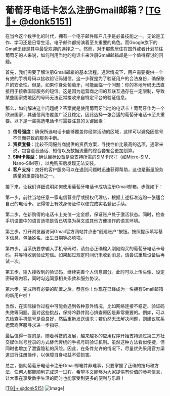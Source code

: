 # 葡萄牙电话卡怎么注册Gmail邮箱？[[TG💪+ @donk5151](https://t.me/s/donk5151)]

在当今这个数字化的时代，拥有一个电子邮件账户几乎是必备技能之一。无论是工作、学习还是日常生活，电子邮件都扮演着至关重要的角色。而Google旗下的Gmail无疑是其中最受欢迎的选择之一。然而，对于那些居住在国外或者计划前往葡萄牙的人来说，如何利用当地的电话卡来注册Gmail邮箱却是一个值得探讨的问题。

首先，我们需要了解注册Gmail邮箱的基本流程。通常情况下，用户需要提供一个有效的手机号码以接收验证码短信。这一步骤是为了验证用户的合法身份，确保账户的安全性。但是，如果你身处葡萄牙，可能面临一个问题：你的本地号码无法直接用于接收国际服务的短信。这是因为运营商之间的互联互通存在一定限制，导致某些国家或地区的号码无法正常接收来自特定平台的验证信息。

那么，如何解决这个问题呢？答案就是使用葡萄牙当地的电话卡！葡萄牙作为一个欧洲国家，其通信网络覆盖广泛且稳定，因此选择一张合适的葡萄牙电话卡至关重要。以下是一些挑选电话卡时需要注意的关键因素：

1. **信号强度**：确保所选电话卡能够覆盖你经常活动的区域，这样可以避免因信号不佳而导致的服务中断。
2. **资费套餐**：比较不同服务商提供的资费方案，寻找性价比最高的选项。通常来说，包含语音通话、短信以及数据流量的综合套餐会更加划算。
3. **SIM卡类型**：确认目标设备是否支持所需的SIM卡尺寸（如Micro-SIM、Nano-SIM等），以免购买后发现无法安装。
4. **客户支持**：良好的客户服务可以在遇到问题时迅速获得帮助，这也是衡量服务质量的重要指标之一。

接下来，让我们详细说明如何使用葡萄牙电话卡成功注册Gmail邮箱。步骤如下：

第一步，前往当地任意一家电信营业厅或授权代理店，根据上述标准选购一张适合自己的电话卡。记得带上有效身份证件以便完成实名登记手续。

第二步，在新购得的电话卡上充值一定金额，保证账户处于激活状态。同时，检查手机设置中的语言选项是否已切换为英文或其他方便操作的语言环境。

第三步，打开浏览器访问Gmail官方网站并点击“创建账户”按钮。按照提示填写基本信息，包括姓名、出生日期等必填项。

第四步，当系统要求输入手机号码时，请务必正确输入刚刚购买的葡萄牙电话卡号码，并等待收到验证短信。如果超过规定时间仍未收到消息，请尝试重启设备后再试一次。

第五步，输入接收到的验证码，继续完善个人信息部分。此时可以上传头像、设定密码等内容，同时勾选同意相关条款和服务协议。

第六步，完成所有必要的配置之后，恭喜你！你现在已经成为一名拥有Gmail邮箱的新用户啦！

当然，在实际操作过程中可能会遇到各种意外情况，比如网络连接不稳定、验证码失效等问题。面对这些挑战，保持冷静并耐心排查原因是非常重要的。例如，可以先检查手机信号是否良好，然后重新发送请求；若仍然无法解决问题，则建议联系运营商客服寻求进一步指导。

最后值得一提的是，随着科技的发展，越来越多的应用程序开始支持通过第三方社交媒体账号登录的方式替代传统的手机号码验证机制。虽然这种方法看似便捷，但同时也增加了泄露隐私的风险。因此，在条件允许的情况下，尽量优先采用官方渠道进行注册操作，以保障自身权益不受损害。

总之，借助葡萄牙电话卡注册Gmail邮箱并非难事，只要掌握了正确的技巧和方法，任何人都能顺利完成这一过程。希望本文能够为大家提供有价值的参考信息，让大家在享受数字生活的同时也能享受到更多的便利与乐趣！

[[TG💪+ @donk5151](https://t.me/s/donk5151) ![Image](https://i.postimg.cc/rwNCRYN7/Snipaste-2025-04-30-17-27-05.png)]